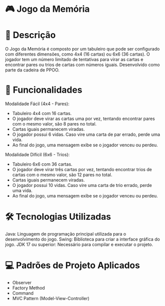 # 🎮 Jogo da Memória

# 📜 Descrição
O Jogo da Memória é composto por um tabuleiro que pode ser configurado com diferentes dimensões, como 4x4 (16 cartas) ou 6x6 (36 cartas). O jogador tem um número limitado de tentativas para virar as cartas e encontrar pares ou trios de cartas com números iguais. Desenvolvido como parte da cadeira de PPOO.

# 🧩 Funcionalidades

Modalidade Fácil (4x4 - Pares):

- Tabuleiro 4x4 com 16 cartas.
- O jogador deve virar as cartas uma por vez, tentando encontrar pares com o mesmo valor, são 8 pares no total.
- Cartas iguais permanecem viradas.
- O jogador possui 6 vidas. Caso vire uma carta de par errado, perde uma vida.
- Ao final do jogo, uma mensagem exibe se o jogador venceu ou perdeu.
  
Modalidade Difícil (6x6 - Trios):
- Tabuleiro 6x6 com 36 cartas.
- O jogador deve virar três cartas por vez, tentando encontrar trios de cartas com o mesmo valor, são 12 pares no total.
- Cartas iguais permanecem viradas.
- O jogador possui 10 vidas. Caso vire uma carta de trio errado, perde uma vida.
- Ao final do jogo, uma mensagem exibe se o jogador venceu ou perdeu.


# 🛠️ Tecnologias Utilizadas
Java: Linguagem de programação principal utilizada para o desenvolvimento do jogo.
Swing: Biblioteca para criar a interface gráfica do jogo.
JDK 17 ou superior: Necessário para compilar e executar o projeto.

# 💻 Padrões de Projeto Aplicados
- Observer
- Factory Method
- Command
- MVC Pattern (Model-View-Controller)
